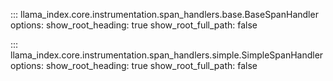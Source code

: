 ::: llama_index.core.instrumentation.span_handlers.base.BaseSpanHandler
    options:
      show_root_heading: true
      show_root_full_path: false

::: llama_index.core.instrumentation.span_handlers.simple.SimpleSpanHandler
    options:
      show_root_heading: true
      show_root_full_path: false
